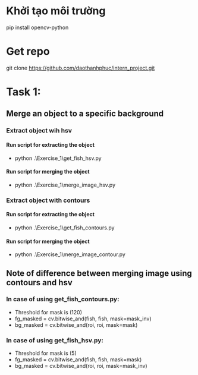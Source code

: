 # Khởi tạo môi trường 
pip install opencv-python
# Get repo 
git clone https://github.com/daothanhphuc/intern_project.git
# Task 1: 
## Merge an object to a specific background
### Extract object wih hsv 
#### Run script for extracting the object
- python .\Exercise_1\get_fish_hsv.py
#### Run script for merging the object
- python .\Exercise_1\merge_image_hsv.py 

### Extract object with contours
#### Run script for extracting the object
- python .\Exercise_1\get_fish_contours.py
#### Run script for merging the object
- python .\Exercise_1\merge_image_contour.py 

## Note of difference between merging image using contours and hsv
### In case of using get_fish_contours.py:
- Threshold for mask is (120)
- fg_masked = cv.bitwise_and(fish, fish, mask=mask_inv)
- bg_masked = cv.bitwise_and(roi, roi, mask=mask)

### In case of using get_fish_hsv.py:
- Threshold for mask is (5)
- fg_masked = cv.bitwise_and(fish, fish, mask=mask)
- bg_masked = cv.bitwise_and(roi, roi, mask=mask_inv)
